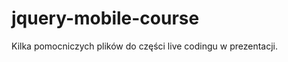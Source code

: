 jquery-mobile-course
====================
Kilka pomocniczych plików do części live codingu w prezentacji.
